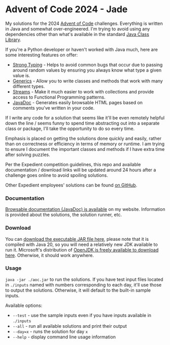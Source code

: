 # Advent of Code 2024 - Jade

My solutions for the 2024 [Advent of Code](https://adventofcode.com/2024/about) challenges. 
Everything is written in Java and somewhat over-engineered. I'm trying to avoid using any dependencies other than what's
available in the standard [Java Class Library](https://docs.oracle.com/en/java/javase/20/docs/api/index.html).

If you're a Python developer or haven't worked with Java much, here are some interesting features on offer:
- [Strong Typing](https://docs.oracle.com/javase/specs/jls/se7/html/jls-4.html) - Helps to avoid common bugs that occur
due to passing around random values by ensuring you always know what type a given value is.
- [Generics](https://docs.oracle.com/javase/tutorial/java/generics/types.html) - Allow you to write classes and methods 
that work with many different types.
- [Streams](https://www.oracle.com/technical-resources/articles/java/ma14-java-se-8-streams.html) - Make it much easier
to work with collections and provide access to Functional Programming patterns.
- [JavaDoc](https://www.oracle.com/technical-resources/articles/java/javadoc-tool.html) - Generates easily browsable 
HTML pages based on comments you've written in your code.

If I write any code for a solution that seems like it'll be even remotely helpful down the line / seems funny to spend 
time abstracting out into a separate class or package, I'll take the opportunity to do so every time.

Emphasis is placed on getting the solutions done quickly and easily, rather than on correctness or efficiency in terms 
of memory or runtime. I am trying to ensure I document the important classes and methods if I have extra time after 
solving puzzles.

Per the Expedient competition guidelines, this repo and available documentation / download
links will be updated around 24 hours after a challenge goes online to avoid spoiling solutions.

Other Expedient employees' solutions can be found [on GitHub](https://github.com/Expedient/AOC-2024/forks).

### Documentation
[Browsable documentation (JavaDoc) is available](https://jadevogt.com/aoc/jdoc) on my website. Information is provided 
about the solutions, the solution runner, etc. 

### Download
You can [download the executable JAR file here](https://jadevogt.com/aoc/aoc.jar), please note that it is compiled with 
Java 20, so you will need a relatively new JDK available to run it. Microsoft's distribution of 
[OpenJDK is freely available to download here](https://learn.microsoft.com/en-us/java/openjdk/download#openjdk-21). 
Otherwise, it should work anywhere.

### Usage
`java -jar ./aoc.jar` to run the solutions. If you have test input files located in `./inputs` named with numbers
corresponding to each day, it'll use those to output the solutions. Otherwise, it will default to the built-in sample
inputs.

Available options:
- `--test` - use the sample inputs even if you have inputs available in `./inputs`
- `--all` - run all available solutions and print their output
- `--day=x` - runs the solution for day `x` 
- `--help` - display command line usage information